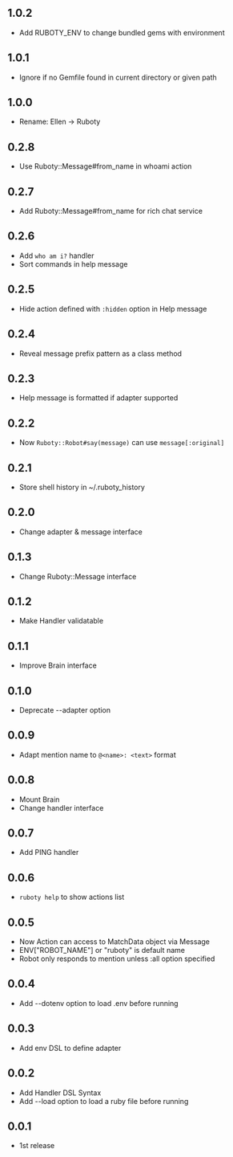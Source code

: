 ## 1.0.2
* Add RUBOTY_ENV to change bundled gems with environment

## 1.0.1
* Ignore if no Gemfile found in current directory or given path

## 1.0.0
* Rename: Ellen -> Ruboty

## 0.2.8
* Use Ruboty::Message#from_name in whoami action

## 0.2.7
* Add Ruboty::Message#from_name for rich chat service

## 0.2.6
* Add `who am i?` handler
* Sort commands in help message

## 0.2.5
* Hide action defined with `:hidden` option in Help message

## 0.2.4
* Reveal message prefix pattern as a class method

## 0.2.3
* Help message is formatted if adapter supported

## 0.2.2
* Now `Ruboty::Robot#say(message)` can use `message[:original]`

## 0.2.1
* Store shell history in ~/.ruboty_history

## 0.2.0
* Change adapter & message interface

## 0.1.3
* Change Ruboty::Message interface

## 0.1.2
* Make Handler validatable

## 0.1.1
* Improve Brain interface

## 0.1.0
* Deprecate --adapter option

## 0.0.9
* Adapt mention name to `@<name>: <text>` format

## 0.0.8
* Mount Brain
* Change handler interface

## 0.0.7
* Add PING handler

## 0.0.6
* `ruboty help` to show actions list

## 0.0.5
* Now Action can access to MatchData object via Message
* ENV["ROBOT_NAME"] or "ruboty" is default name
* Robot only responds to mention unless :all option specified

## 0.0.4
* Add --dotenv option to load .env before running

## 0.0.3
* Add env DSL to define adapter

## 0.0.2
* Add Handler DSL Syntax
* Add --load option to load a ruby file before running

## 0.0.1
* 1st release
